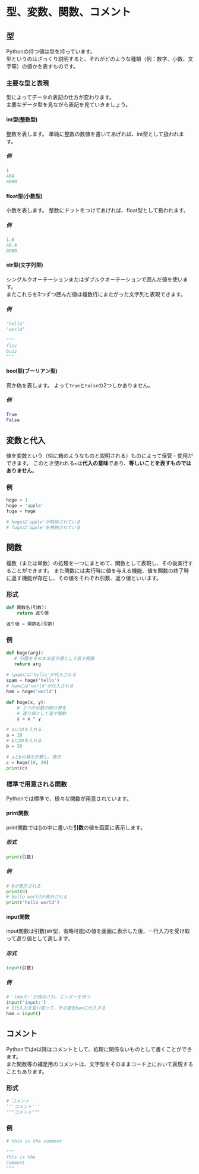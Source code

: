 # 型、変数、関数、コメント

## 型
Pythonの持つ値は型を持っています。  
型というのはざっくり説明すると、それがどのような種類（例：数字、小数、文字等）の値かを表すものです。

### 主要な型と表現
型によってデータの表記の仕方が変わります。  
主要なデータ型を見ながら表記を見ていきましょう。

#### int型(整数型)
整数を表します。
単純に整数の数値を書いてあげれば、int型として扱われます。

##### 例

```py
1
404
8080
```

#### float型(小数型)
小数を表します。
整数にドットをつけてあげれば、float型として扱われます。

##### 例

```py
1.0
40.4
8080.
```

#### str型(文字列型)
シングルクオーテーションまたはダブルクオーテーションで囲んだ値を使います。  
またこれらを3つずつ囲んだ値は複数行にまたがった文字列と表現できます。

##### 例

```py
"hello"
'world'

"""
fizz
buzz
"""
```

#### bool型(ブーリアン型)
真か偽を表します。
よって`True`と`False`の2つしかありません。

##### 例

```py
True
False
```

## 変数と代入
値を変数という（俗に箱のようなものと説明される）ものによって保管・使用ができます。
このとき使われる`=`は**代入の意味**であり、**等しいことを表すものではありません**。

### 例
```py
hoge = 1
hoge = 'apple'
fuga = hoge

# hogeは'apple'が格納されている
# fugaは'apple'を格納されている
```

## 関数
複数（または単数）の処理を一つにまとめて、関数として表現し、その後実行することができます。
また関数には実行時に値を与える機能、値を関数の終了時に返す機能が存在し、その値をそれぞれ引数、返り値といいます。

### 形式
```py
def 関数名(引数):
    return 返り値

返り値 = 関数名(引数)
```

### 例
```py
def hoge(arg):
   # 引数をそのまま返り値として返す関数
   return arg
   
# spamには'hello'が代入される
spam = hoge('hello')
# hamには'world'が代入される
ham = hoge('world')

```

```py
def hoge(x, y):
    # ２つの引数の掛け算を
    # 返り値として返す関数
    z = x * y

# aに10を入れる
a = 10
# bに20を入れる
b = 20

# aとbの積を計算し、表示
c = hoge(10, 20)
print(c)
```

### 標準で用意される関数
Pythonでは標準で、様々な関数が用意されています。

#### print関数
print関数では()の中に書いた**引数**の値を画面に表示します。


##### 形式

```py
print(引数)
```

##### 例

```py
# 0が表示される
print(0)
# hello worldが表示される
print('hello world')
```

#### input関数

input関数は引数(str型、省略可能)の値を画面に表示した後、一行入力を受け取って返り値として返します。


##### 形式

```py
input(引数)
```

##### 例
```py
# 'input:'が表示され、エンターを待つ
input('input:')
# 1行入力を受け取って、その値をhamに代入する
ham = input()
```

## コメント
Pythonでは`#`以降はコメントとして、処理に関係ないものとして書くことができます。  
また関数等の補足用のコメントは、文字型をそのままコード上において表現することもあります。

### 形式
```py
# コメント
'''コメント'''
"""コメント"""
```

### 例
```py
# this is the comment

"""
This is the 
Comment
"""
```
